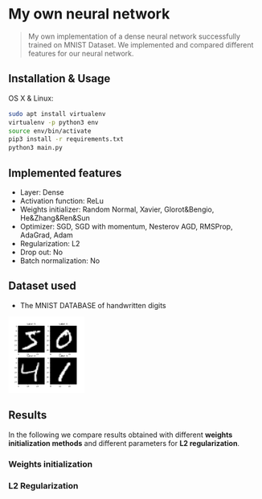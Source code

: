 # My own neural network
> My own implementation of a dense neural network successfully trained on MNIST Dataset. We implemented and compared different features for our neural network.

## Installation & Usage

OS X & Linux:

```sh
sudo apt install virtualenv
virtualenv -p python3 env
source env/bin/activate
pip3 install -r requirements.txt
python3 main.py
```

## Implemented features

* Layer: Dense
* Activation function: ReLu
* Weights initializer: Random Normal, Xavier, Glorot&amp;Bengio, He&amp;Zhang&amp;Ren&amp;Sun
* Optimizer: SGD, SGD with momentum, Nesterov AGD, RMSProp, AdaGrad, Adam
* Regularization: L2
* Drop out: No
* Batch normalization: No

## Dataset used

* The MNIST DATABASE of handwritten digits

<img src="mnist_illustration.png" width="30%">

## Results

In the following we compare results obtained with different **weights initialization methods** and different parameters for **L2 regularization**.

### Weights initialization

### L2 Regularization
